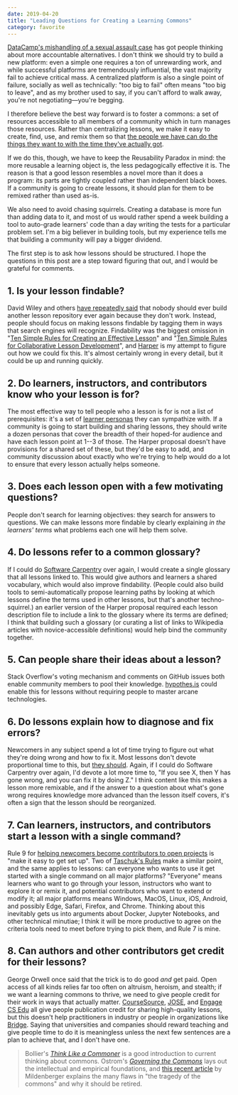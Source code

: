 ```yaml
---
date: 2019-04-20
title: "Leading Questions for Creating a Learning Commons"
category: favorite
---
```


[DataCamp's mishandling of a sexual assault case][computerworld]
has got people thinking about more accountable alternatives.
I don't think we should try to build a new platform:
even a simple one requires a ton of unrewarding work,
and while successful platforms are tremendously influential,
the vast majority fail to achieve critical mass.
A centralized platform is also a single point of failure,
socially as well as technically:
"too big to fail" often means "too big to leave",
and as my brother used to say,
if you can't afford to walk away, you're not negotiating—you're begging.

I therefore believe the best way forward is to foster a commons:
a set of resources accessible to all members of a community which in turn manages those resources.
Rather than centralizing lessons,
we make it easy to create, find, use, and remix them so that
[the people we have can do the things they want to with the time they've actually got](@root/2019/04/14/the-people-you-have/).

If we do this,
though,
we have to keep the Reusability Paradox in mind:
the more reusable a learning object is, the less pedagogically effective it is.
The reason is that a good lesson resembles a novel more than it does a program:
its parts are tightly coupled rather than independent black boxes.
If a community is going to create lessons,
it should plan for them to be remixed rather than used as-is.

We also need to avoid chasing squirrels.
Creating a database is more fun than adding data to it,
and most of us would rather spend a week building a tool to auto-grade learners' code
than a day writing the tests for a particular problem set.
I'm a big believer in building tools,
but my experience tells me that building a community will pay a bigger dividend.

The first step is to ask how lessons should be structured.
I hope the questions in this post are a step toward figuring that out,
and I would be grateful for comments.

## 1. Is your lesson findable?

David Wiley and others [have repeatedly said](@root/2018/12/02/oer-landmines/) that
nobody should ever build another lesson repository ever again
because they don't work.
Instead, people should focus on making lessons findable
by tagging them in ways that search engines will recognize.
Findability was the biggest omission in
"[Ten Simple Rules for Creating an Effective Lesson][ten-lesson]"
and
"[Ten Simple Rules for Collaborative Lesson Development][collab-lesson]",
and [Harper][harper] is my attempt to figure out how we could fix this.
It's almost certainly wrong in every detail,
but it could be up and running quickly.

## 2. Do learners, instructors, and contributors know who your lesson is for?

The most effective way to tell people who a lesson is for is not a list of prerequisites:
it's a set of [learner personas][personas] they can sympathize with.
If a community is going to start building and sharing lessons,
they should write a dozen personas that cover the breadth of their hoped-for audience
and have each lesson point at 1--3 of those.
The Harper proposal doesn't have provisions for a shared set of these,
but they'd be easy to add,
and community discussion about exactly who we're trying to help
would do a lot to ensure that every lesson actually helps someone.

## 3. Does each lesson open with a few motivating questions?

People don't search for learning objectives:
they search for answers to questions.
We can make lessons more findable by clearly explaining *in the learners' terms*
what problems each one will help them solve.

## 4. Do lessons refer to a common glossary?

If I could do [Software Carpentry][swc] over again,
I would create a single glossary that all lessons linked to.
This would give authors and learners a shared vocabulary,
which would also improve findability.
(People could also build tools to semi-automatically propose learning paths
by looking at which lessons define the terms used in other lessons,
but that's another techno-squirrel.)
an earlier version of the Harper proposal required each lesson description file to include a link to the glossary
where its terms are defined;
I think that building such a glossary
(or curating a list of links to Wikipedia articles with novice-accessible definitions)
would help bind the community together.

## 5. Can people share their ideas about a lesson?

Stack Overflow's voting mechanism and comments on GitHub issues
both enable community members to pool their knowledge.
[hypothes.is][hypothesis] could enable this for lessons
without requiring people to master arcane technologies.

## 6. Do lessons explain how to diagnose and fix errors?

Newcomers in any subject spend a lot of time trying to figure out what they're doing wrong and how to fix it.
Most lessons don't devote proportional time to this,
but [they should][diagnose].
Again, if I could do Software Carpentry over again,
I'd devote a lot more time to, "If you see X, then Y has gone wrong, and you can fix it by doing Z."
I think content like this makes a lesson more remixable,
and if the answer to a question about what's gone wrong requires knowledge more advanced than the lesson itself covers,
it's often a sign that the lesson should be reorganized.

## 7. Can learners, instructors, and contributors start a lesson with a single command?

Rule 9 for [helping newcomers become contributors to open projects][newcomers] is "make it easy to get set up".
Two of [Taschuk's Rules][taschuk] make a similar point,
and the same applies to lessons:
can everyone who wants to use it get started with a single command on all major platforms?
"Everyone" means learners who want to go through your lesson,
instructors who want to explore it or remix it,
and potential contributors who want to extend or modify it;
all major platforms means Windows, MacOS, Linux, iOS, Android, and possibly Edge, Safari, Firefox, and Chrome.
Thinking about this inevitably gets us into arguments about Docker, Jupyter Notebooks, and other technical minutiae;
I think it will be more productive to agree on the criteria tools need to meet
before trying to pick them,
and Rule 7 is mine.

## 8. Can authors and other contributors get credit for their lessons?

George Orwell once said that the trick is to do good *and* get paid.
Open access of all kinds relies far too often on altruism, heroism, and stealth;
if we want a learning commons to thrive,
we need to give people credit for their work in ways that actually matter.
[CourseSource][coursesource], [JOSE][jose], and [Engage CS Edu][engage-cs]
all give people publication credit for sharing high-quality lessons,
but this doesn't help practitioners in industry or people in organizations like [Bridge][bridge].
Saying that universities and companies should reward teaching and give people time to do it is meaningless
unless the next few sentences are a plan to achieve that,
and I don't have one.

> Bollier's *[Think Like a Commoner][bollier]* is a good introduction to current thinking about commons.
> Ostrom's *[Governing the Commons][ostrom]* lays out the intellectual and empirical foundations,
> and [this recent article][tragedy] by Mildenberger explains
> the many flaws in "the tragedy of the commons" and why it should be retired.

[bollier]: http://www.thinklikeacommoner.com/
[bridge]: https://bridgeschool.io/
[collab-lesson]: https://journals.plos.org/ploscompbiol/article?id=10.1371/journal.pcbi.1005963
[computerworld]: https://www.computerworld.com/article/3389684/r-community-blasts-datacamp-response-to-execs-inappropriate-behavior.html
[coursesource]: https://www.coursesource.org/
[diagnose]: https://journals.plos.org/ploscompbiol/article?id=10.1371/journal.pcbi.1006915#sec009
[engage-cs]: https://www.engage-csedu.org/
[harper]: @root/ideas/harper/
[hypothesis]: https://web.hypothes.is/
[jose]: https://jose.theoj.org/
[newcomers]: https://github.com/gvwilson/10-newcomers
[ostrom]: https://www.cambridge.org/ca/academic/subjects/politics-international-relations/political-theory/governing-commons-evolution-institutions-collective-action-1
[personas]: https://journals.plos.org/ploscompbiol/article?id=10.1371/journal.pcbi.1006915#sec002
[swc]: http://software-carpentry.org
[taschuk]: https://journals.plos.org/ploscompbiol/article?id=10.1371/journal.pcbi.1005412
[ten-lesson]: https://journals.plos.org/ploscompbiol/article?id=10.1371/journal.pcbi.1006915
[tragedy]: https://blogs.scientificamerican.com/voices/the-tragedy-of-the-tragedy-of-the-commons/
